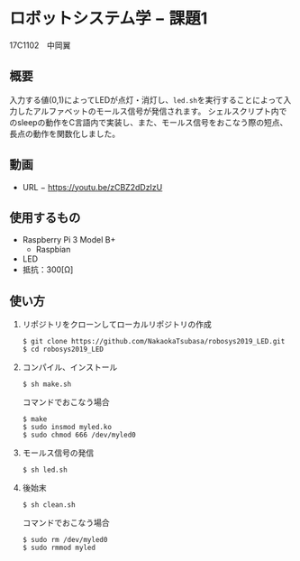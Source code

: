 # ロボットシステム学 − 課題1
17C1102　中岡翼
## 概要
入力する値(0,1)によってLEDが点灯・消灯し、`led.sh`を実行することによって入力したアルファベットのモールス信号が発信されます。
シェルスクリプト内でのsleepの動作をC言語内で実装し、また、モールス信号をおこなう際の短点、長点の動作を関数化しました。
## 動画
- URL − https://youtu.be/zCBZ2dDzIzU
## 使用するもの
- Raspberry Pi 3 Model B+
  - Raspbian
- LED
- 抵抗：300[Ω]
## 使い方
1. リポジトリをクローンしてローカルリポジトリの作成
   ```
   $ git clone https://github.com/NakaokaTsubasa/robosys2019_LED.git
   $ cd robosys2019_LED
   ```
2. コンパイル、インストール
   ```
   $ sh make.sh
   ```
   コマンドでおこなう場合
   ```
   $ make
   $ sudo insmod myled.ko
   $ sudo chmod 666 /dev/myled0
   ```
3. モールス信号の発信
   ```
   $ sh led.sh
   ```
4. 後始末
   ```
   $ sh clean.sh
   ```
   コマンドでおこなう場合
   ```
   $ sudo rm /dev/myled0
   $ sudo rmmod myled
   ```

